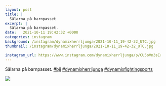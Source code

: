 ```yaml
---
layout: post
title: |
  Sälarna på barnpasset
excerpt: |
  Sälarna på barnpasset.   
date:   2021-10-11 19:42:32 +0000
categories: instagram
background: /instagram/dynamixherrljunga/2021-10-11_19-42-32_UTC.jpg
thumbnail: /instagram/dynamixherrljunga/2021-10-11_19-42-32_UTC.jpg

instagram_url: https://www.instagram.com/dynamixherrljunga/p/CU5oVm3sIrA
---
```

Sälarna på barnpasset. [#bjj](https://www.instagram.com/explore/tags/bjj/) [#dynamixherrljunga](https://www.instagram.com/explore/tags/dynamixherrljunga/) [#dynamixfightingsports](https://www.instagram.com/explore/tags/dynamixfightingsports/)



<img src='/www-dynamix-herrljunga/instagram/dynamixherrljunga/2021-10-11_19-42-32_UTC.jpg' class='img-fluid' />
